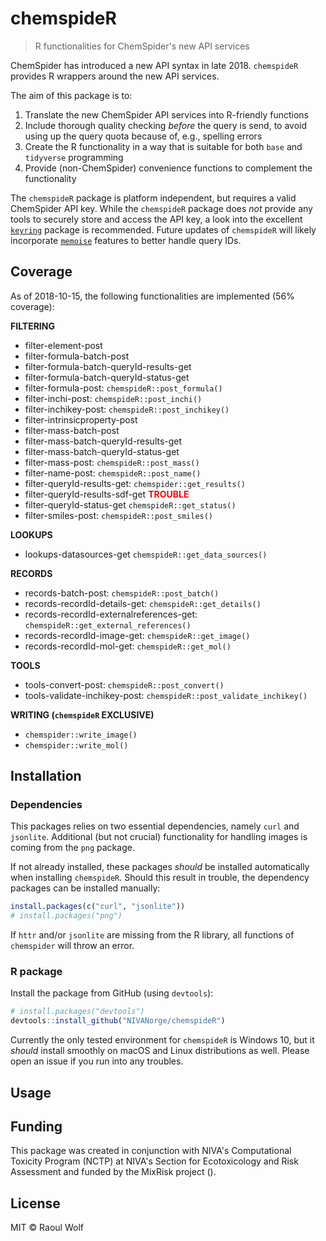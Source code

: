 
<!-- README.md is generated from README.Rmd. Please edit that file -->
chemspideR
==========

> R functionalities for ChemSpider's new API services

ChemSpider has introduced a new API syntax in late 2018. `chemspideR` provides R wrappers around the new API services.

The aim of this package is to:

1.  Translate the new ChemSpider API services into R-friendly functions
2.  Include thorough quality checking *before* the query is send, to avoid using up the query quota because of, e.g., spelling errors
3.  Create the R functionality in a way that is suitable for both `base` and `tidyverse` programming
4.  Provide (non-ChemSpider) convenience functions to complement the functionality

The `chemspideR` package is platform independent, but requires a valid ChemSpider API key. While the `chemspideR` package does *not* provide any tools to securely store and access the API key, a look into the excellent [`keyring`](https://github.com/r-lib/keyring) package is recommended. Future updates of `chemspideR` will likely incorporate [`memoise`](https://github.com/r-lib/memoise) features to better handle query IDs.

Coverage
--------

As of 2018-10-15, the following functionalities are implemented (56% coverage):

**FILTERING**

-   filter-element-post
-   filter-formula-batch-post
-   filter-formula-batch-queryId-results-get
-   filter-formula-batch-queryId-status-get
-   filter-formula-post: `chemspideR::post_formula()`
-   filter-inchi-post: `chemspideR::post_inchi()`
-   filter-inchikey-post: `chemspideR::post_inchikey()`
-   filter-intrinsicproperty-post
-   filter-mass-batch-post
-   filter-mass-batch-queryId-results-get
-   filter-mass-batch-queryId-status-get
-   filter-mass-post: `chemspideR::post_mass()`
-   filter-name-post: `chemspideR::post_name()`
-   filter-queryId-results-get: `chemspider::get_results()`
-   filter-queryId-results-sdf-get <span style="color:red">**TROUBLE**<span>
-   filter-queryId-status-get `chemspideR::get_status()`
-   filter-smiles-post: `chemspideR::post_smiles()`

**LOOKUPS**

-   lookups-datasources-get `chemspideR::get_data_sources()`

**RECORDS**

-   records-batch-post: `chemspideR::post_batch()`
-   records-recordId-details-get: `chemspideR::get_details()`
-   records-recordId-externalreferences-get: `chemspideR::get_external_references()`
-   records-recordId-image-get: `chemspideR::get_image()`
-   records-recordId-mol-get: `chemspideR::get_mol()`

**TOOLS**

-   tools-convert-post: `chemspideR::post_convert()`
-   tools-validate-inchikey-post: `chemspideR::post_validate_inchikey()`

**WRITING (`chemspideR` EXCLUSIVE)**

-   `chemspider::write_image()`
-   `chemspider::write_mol()`

Installation
------------

### Dependencies

This packages relies on two essential dependencies, namely `curl` and `jsonlite`. Additional (but not crucial) functionality for handling images is coming from the `png` package.

If not already installed, these packages *should* be installed automatically when installing `chemspideR`. Should this result in trouble, the dependency packages can be installed manually:

``` r
install.packages(c("curl", "jsonlite"))
# install.packages("png")
```

If `httr` and/or `jsonlite` are missing from the R library, all functions of `chemspider` will throw an error.

### R package

Install the package from GitHub (using `devtools`):

``` r
# install.packages("devtools")
devtools::install_github("NIVANorge/chemspideR")
```

Currently the only tested environment for `chemspideR` is Windows 10, but it *should* install smoothly on macOS and Linux distributions as well. Please open an issue if you run into any troubles.

Usage
-----

Funding
-------

This package was created in conjunction with NIVA's Computational Toxicity Program (NCTP) at NIVA's Section for Ecotoxicology and Risk Assessment and funded by the MixRisk project ().

License
-------

MIT © Raoul Wolf
